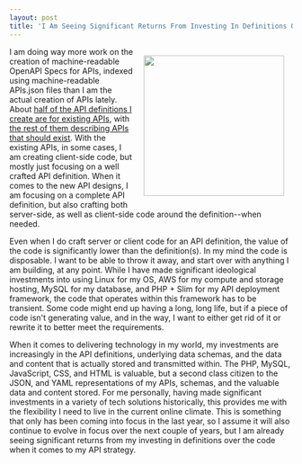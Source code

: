 ```yaml
---
layout: post
title: 'I Am Seeing Significant Returns From Investing In Definitions Over Code When It Comes To My API Strategy'
---
```

<p><img style="padding: 15px;" src="https://s3.amazonaws.com/kinlane-productions/bw-icons/bw-invest-api.png" alt="" width="250" align="right" /></p>
<p>I am doing way more work on the creation of machine-readable OpenAPI Specs for APIs, indexed using machine-readable APIs.json&nbsp;files than I am the actual creation of APIs lately. About <a href="http://theapistack.com/">half of the API definitions I create are for existing APIs</a>, with <a href="http://schema.org.apis.apievangelist.com/">the rest of them describing APIs that should exist</a>. With the existing APIs, in some cases, I am creating client-side code, but mostly just focusing on a well crafted API definition. When it comes to the new API designs, I am focusing on a complete API definition, but also crafting both server-side, as well as client-side code around the definition--when needed.</p>
<p>Even when I do craft server or client code for an API definition, the value of the code is significantly lower than the definition(s). In my mind the code is disposable. I want to be able to throw it away, and start over with anything I am building, at any point. While I have made significant ideological investments into using Linux for my OS, AWS for my compute and storage hosting, MySQL for my database, and PHP + Slim for my API deployment framework, the code that operates within this framework has to be transient. Some code might end up having a long, long life, but if a piece of code isn't generating value, and in the way, I want to either get rid of it or rewrite it to better meet the requirements.</p>
<p>When it comes to delivering technology in my world, my investments are increasingly in the API definitions, underlying data schemas, and the data and content that is actually stored and transmitted within. The PHP, MySQL, JavaScript, CSS, and HTML is valuable, but a second class citizen to the JSON, and YAML representations of my APIs, schemas, and the valuable data and content stored. For me personally, having made significant investments in a variety of tech solutions historically, this provides me with the flexibility I need to live in the current online climate. This is something that only has been coming into focus in the last year, so I assume it will also continue to evolve in focus over the next couple of years, but I am already seeing significant returns from my investing in definitions over the code when it comes to my API strategy.</p>